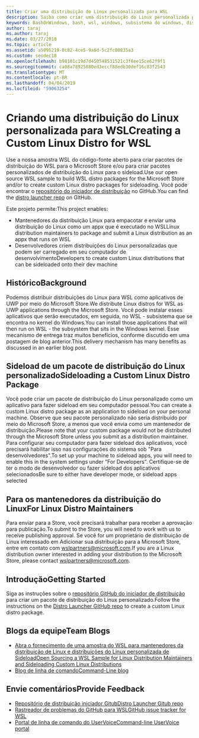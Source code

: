```yaml
---
title: Criar uma distribuição do Linux personalizada para WSL
description: Saiba como criar uma distribuição do Linux personalizada para o subsistema do Windows para Linux.
keywords: BashOnWindows, bash, wsl, windows, subsistema do windows, distribuição, personalizado
author: taraj
ms.author: taraj
ms.date: 03/27/2018
ms.topic: article
ms.assetid: a5095219-0c82-4ce5-9a6d-5c2fc00835a3
ms.custom: seodec18
ms.openlocfilehash: b98101c19d7d450548531521c3f8ee15ce62f9f1
ms.sourcegitcommit: ca08a78925880ed3eccf88edb30def16c83f2543
ms.translationtype: MT
ms.contentlocale: pt-BR
ms.lasthandoff: 04/04/2019
ms.locfileid: "59063254"
---
```

# <a name="creating-a-custom-linux-distro-for-wsl"></a><span data-ttu-id="e956d-104">Criando uma distribuição do Linux personalizada para WSL</span><span class="sxs-lookup"><span data-stu-id="e956d-104">Creating a Custom Linux Distro for WSL</span></span>

<span data-ttu-id="e956d-105">Use a nossa amostra WSL do código-fonte aberto para criar pacotes de distribuição do WSL para o Microsoft Store e/ou para criar pacotes personalizados de distribuição do Linux para o sideload.</span><span class="sxs-lookup"><span data-stu-id="e956d-105">Use our open source WSL sample to build WSL distro packages for the Microsoft Store and/or to create custom Linux distro packages for sideloading.</span></span> <span data-ttu-id="e956d-106">Você pode encontrar o [repositório do iniciador de distribuição](https://github.com/Microsoft/WSL-DistroLauncher) no GitHub.</span><span class="sxs-lookup"><span data-stu-id="e956d-106">You can find the [distro launcher repo](https://github.com/Microsoft/WSL-DistroLauncher) on GitHub.</span></span>

<span data-ttu-id="e956d-107">Este projeto permite:</span><span class="sxs-lookup"><span data-stu-id="e956d-107">This project enables:</span></span>
* <span data-ttu-id="e956d-108">Mantenedores da distribuição Linux para empacotar e enviar uma distribuição do Linux como um appx que é executado no WSL</span><span class="sxs-lookup"><span data-stu-id="e956d-108">Linux distribution maintainers to package and submit a Linux distribution as an appx that runs on WSL</span></span>
* <span data-ttu-id="e956d-109">Desenvolvedores criem distribuições do Linux personalizadas que podem ser carregado em seu computador de desenvolvimento</span><span class="sxs-lookup"><span data-stu-id="e956d-109">Developers to create custom Linux distributions that can be sideloaded onto their dev machine</span></span>

## <a name="background"></a><span data-ttu-id="e956d-110">Histórico</span><span class="sxs-lookup"><span data-stu-id="e956d-110">Background</span></span>
<span data-ttu-id="e956d-111">Podemos distribuir distribuições do Linux para WSL como aplicativos de UWP por meio do Microsoft Store.</span><span class="sxs-lookup"><span data-stu-id="e956d-111">We distribute Linux distros for WSL as UWP applications through the Microsoft Store.</span></span> <span data-ttu-id="e956d-112">Você pode instalar esses aplicativos que serão executados, em seguida, no WSL - subsistema que se encontra no kernel do Windows.</span><span class="sxs-lookup"><span data-stu-id="e956d-112">You can install those applications that will then run on WSL - the subsystem that sits in the Windows kernel.</span></span> <span data-ttu-id="e956d-113">Esse mecanismo de entrega traz muitos benefícios, conforme discutido em uma postagem de blog anterior.</span><span class="sxs-lookup"><span data-stu-id="e956d-113">This delivery mechanism has many benefits as discussed in an earlier blog post.</span></span>

## <a name="sideloading-a-custom-linux-distro-package"></a><span data-ttu-id="e956d-114">Sideload de um pacote de distribuição do Linux personalizado</span><span class="sxs-lookup"><span data-stu-id="e956d-114">Sideloading a Custom Linux Distro Package</span></span>
<span data-ttu-id="e956d-115">Você pode criar um pacote de distribuição do Linux personalizado como um aplicativo para fazer sideload em seu computador pessoal.</span><span class="sxs-lookup"><span data-stu-id="e956d-115">You can create a custom Linux distro package as an application to sideload on your personal machine.</span></span> <span data-ttu-id="e956d-116">Observe que seu pacote personalizado não seria distribuído por meio do Microsoft Store, a menos que você envia como um mantenedor de distribuição.</span><span class="sxs-lookup"><span data-stu-id="e956d-116">Please note that your custom package would not be distributed through the Microsoft Store unless you submit as a distribution maintainer.</span></span>
<span data-ttu-id="e956d-117">Para configurar seu computador para fazer sideload dos aplicativos, você precisará habilitar isso nas configurações do sistema sob "Para desenvolvedores".</span><span class="sxs-lookup"><span data-stu-id="e956d-117">To set up your machine to sideload apps, you will need to enable this in the system settings under “For Developers”.</span></span>  <span data-ttu-id="e956d-118">Certifique-se de ter o modo de desenvolvedor ou fazer sideload dos aplicativos selecionados</span><span class="sxs-lookup"><span data-stu-id="e956d-118">Be sure to either have developer mode, or sideload apps selected</span></span>

## <a name="for-linux-distro-maintainers"></a><span data-ttu-id="e956d-119">Para os mantenedores da distribuição do Linux</span><span class="sxs-lookup"><span data-stu-id="e956d-119">For Linux Distro Maintainers</span></span>
<span data-ttu-id="e956d-120">Para enviar para a Store, você precisará trabalhar para receber a aprovação para publicação.</span><span class="sxs-lookup"><span data-stu-id="e956d-120">To submit to the Store, you will need to work with us to receive publishing approval.</span></span> <span data-ttu-id="e956d-121">Se você for um proprietário de distribuição de Linux interessado em Adicionar sua distribuição para a Microsoft Store, entre em contato com wslpartners@microsoft.com.</span><span class="sxs-lookup"><span data-stu-id="e956d-121">If you are a Linux distribution owner interested in adding your distribution to the Microsoft Store, please contact wslpartners@microsoft.com.</span></span>

## <a name="getting-started"></a><span data-ttu-id="e956d-122">Introdução</span><span class="sxs-lookup"><span data-stu-id="e956d-122">Getting Started</span></span>
<span data-ttu-id="e956d-123">Siga as instruções sobre o [repositório GitHub do iniciador de distribuição](https://github.com/Microsoft/WSL-DistroLauncher) para criar um pacote de distribuição do Linux personalizado.</span><span class="sxs-lookup"><span data-stu-id="e956d-123">Follow the instructions on the [Distro Launcher GitHub repo](https://github.com/Microsoft/WSL-DistroLauncher) to create a custom Linux distro package.</span></span>

 
## <a name="team-blogs"></a><span data-ttu-id="e956d-124">Blogs da equipe</span><span class="sxs-lookup"><span data-stu-id="e956d-124">Team Blogs</span></span>
*  [<span data-ttu-id="e956d-125">Abra o fornecimento de uma amostra do WSL para mantenedores da distribuição de Linux e distribuições do Linux personalizada de Sideload</span><span class="sxs-lookup"><span data-stu-id="e956d-125">Open Sourcing a WSL Sample for Linux Distribution Maintainers and Sideloading Custom Linux Distributions</span></span>](https://blogs.msdn.microsoft.com/commandline/2018/03/26/wsl-distro-launcher/)
* [<span data-ttu-id="e956d-126">Blog de linha de comando</span><span class="sxs-lookup"><span data-stu-id="e956d-126">Command-Line blog</span></span>](https://blogs.msdn.microsoft.com/commandline/)

## <a name="provide-feedback"></a><span data-ttu-id="e956d-127">Envie comentários</span><span class="sxs-lookup"><span data-stu-id="e956d-127">Provide Feedback</span></span>
* [<span data-ttu-id="e956d-128">Repositório de distribuição iniciador Gitub</span><span class="sxs-lookup"><span data-stu-id="e956d-128">Distro Launcher Gitub repo</span></span>](https://github.com/Microsoft/WSL-DistroLauncher)
* [<span data-ttu-id="e956d-129">Rastreador de problemas do GitHub para WSL</span><span class="sxs-lookup"><span data-stu-id="e956d-129">GitHub issue tracker for WSL</span></span>](https://github.com/Microsoft/BashOnWindows/issues)
* [<span data-ttu-id="e956d-130">Portal de linha de comando do UserVoice</span><span class="sxs-lookup"><span data-stu-id="e956d-130">Command-line UserVoice portal</span></span>](https://wpdev.uservoice.com/forums/266908-command-prompt-console-bash-on-ubuntu-on-windo/category/161892-bash)
